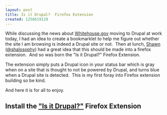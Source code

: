 ```yaml
--- 
layout: post
title: Is it Drupal?  Firefox Extension
created: 1256619129
---
```

While discussing the news about <a href="http://whitehouse.gov">Whitehouse.gov</a> moving to Drupal at work today, I had an idea to create a bookmarklet to help me figure out whether the site I am browsing is indeed a Drupal site or not.  Then at lunch, <a href="http://shalosophy.com/">Shawn </a>(<a href="http://twitter.com/shalosophy">@shalosophy</a>) had a great idea that this should be made into a firefox extension.  And so was born the "Is it Drupal?" Firefox Extension.

The extension simply puts a Drupal icon in your status bar which is gray when on a site that is thought to not be powered by Drupal, and turns blue when a Drupal site is detected.  This is my first foray into Firefox extension building so be kind.

And here it is for all to enjoy.

## Install the <a title="Install the &quot;Is it Drupal?&quot; Firefox extension" href="/files/isitdrupal.xpi">"Is it Drupal?"</a> Firefox Extension
